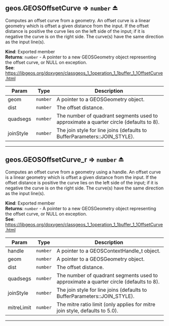 <a name="exp_module_geos--geos.GEOSOffsetCurve"></a>

## geos.GEOSOffsetCurve ⇒ <code>number</code> ⏏
Computes an offset curve from a geometry. An offset curve is a linear geometry which is offset a given distance from the input. If the offset distance is positive the curve lies on the left side of the input; if it is negative the curve is on the right side. The curve(s) have the same direction as the input line(s).

**Kind**: Exported member  
**Returns**: <code>number</code> - A pointer to a new GEOSGeometry object representing the offset curve, or NULL on exception.  
**See**: https://libgeos.org/doxygen/classgeos_1_1operation_1_1buffer_1_1OffsetCurve.html  

| Param | Type | Description |
| --- | --- | --- |
| geom | <code>number</code> | A pointer to a GEOSGeometry object. |
| dist | <code>number</code> | The offset distance. |
| quadsegs | <code>number</code> | The number of quadrant segments used to approximate a quarter circle (defaults to 8). |
| joinStyle | <code>number</code> | The join style for line joins (defaults to BufferParameters::JOIN_STYLE). |


---
<a name="exp_module_geos--geos.GEOSOffsetCurve_r"></a>

## geos.GEOSOffsetCurve\_r ⇒ <code>number</code> ⏏
Computes an offset curve from a geometry using a handle. An offset curve is a linear geometry which is offset a given distance from the input. If the offset distance is positive the curve lies on the left side of the input; if it is negative the curve is on the right side. The curve(s) have the same direction as the input line(s).

**Kind**: Exported member  
**Returns**: <code>number</code> - A pointer to a new GEOSGeometry object representing the offset curve, or NULL on exception.  
**See**: https://libgeos.org/doxygen/classgeos_1_1operation_1_1buffer_1_1OffsetCurve.html  

| Param | Type | Description |
| --- | --- | --- |
| handle | <code>number</code> | A pointer to a GEOSContextHandle_t object. |
| geom | <code>number</code> | A pointer to a GEOSGeometry object. |
| dist | <code>number</code> | The offset distance. |
| quadsegs | <code>number</code> | The number of quadrant segments used to approximate a quarter circle (defaults to 8). |
| joinStyle | <code>number</code> | The join style for line joins (defaults to BufferParameters::JOIN_STYLE). |
| mitreLimit | <code>number</code> | The mitre ratio limit (only applies for mitre join style, defaults to 5.0). |


---
